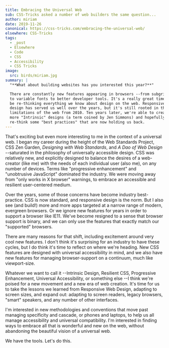 ```yaml
---
title: Embracing the Universal Web
sub: CSS-Tricks asked a number of web builders the same question...
author: miriam
date: 2019-11-26
canonical: https://css-tricks.com/embracing-the-universal-web/
elsewhere: CSS-Tricks
tags:
  - _post
  - Elsewhere
  - Code
  - CSS
  - Accessibility
  - CSS Tricks
image:
  src: birds/miriam.jpg
summary: |
  "**What about building websites has you interested this year?**"

  There are constantly new features appearing in browsers --from subgrid
  to variable fonts to better developer tools. It's a really great time to
  be re-thinking everything we know about design on the web. Responsive
  design has served us well over the years, but it's still rooted in the
  limitations of the web from 2010. Ten years later, we're able to create
  more "Intrinsic" designs (a term coined by Jen Simmons) and hopefully
  re-think some "best practices" that are now holding us back.
---
```


That's exciting but even more interesting to me in the context of a
universal web. I began my career during the height of the Web Standards
Project, CSS Zen Garden, *Designing with Web Standards*, and *A Dao of
Web Design* --saturated in the philosophy of universally accessible
design. CSS was relatively new, and explicitly designed to balance the
desires of a web-creator (like me) with the needs of each individual
user (also me), on any number of devices. Terms like "progressive
enhancement" and "unobtrusive JavaScript" dominated the industry. We
were moving away from "only works in X browser" warnings, to embrace an
accessible and resilient user-centered medium.

Over the years, some of those concerns have become industry
best-practice. CSS is now standard, and responsive design is the norm.
But I also see (and build!) more and more apps targeted at a narrow
range of modern, evergreen browsers. Or we ignore new features for years
in order to support a browser like IE11. We've become resigned to a
sense that browser support is binary, and we can only use the features
that exactly match our "supported" browsers.

There are many reasons for that shift, including excitement around very
cool new features. I don't think it's surprising for an industry to have
these cycles, but I do think it's time to reflect on where we're
heading. New CSS features are designed with universal accessibility in
mind, and we also have new features for managing browser-support on a
continuum, much like viewport-size.

Whatever we want to call it --Intrinsic Design, Resilient CSS,
Progressive Enhancement, Universal Accessibility, or something else --I
think we're poised for a new movement and a new era of web creation.
It's time for us to take the lessons we learned from Responsive Web
Design, adapting to screen sizes, and expand out: adapting to screen
readers, legacy browsers, "smart" speakers, and any number of other
interfaces.

I'm interested in new methodologies and conventions that move past
managing specificity and cascade, or phones and laptops, to help us all
manage accessibility and universal compatibility. I'm interested in
finding ways to embrace all that is wonderful and new on the web,
without abandoning the beautiful vision of a universal web.

We have the tools. Let's do this.
